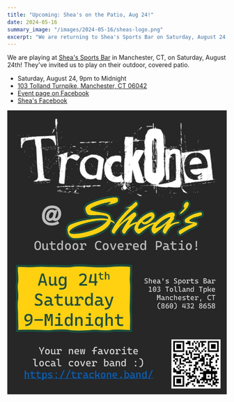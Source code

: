 ```yaml
---
title: "Upcoming: Shea's on the Patio, Aug 24!"
date: 2024-05-16
summary_image: "/images/2024-05-16/sheas-logo.png"
excerpt: "We are returning to Shea's Sports Bar on Saturday, August 24."
---
```



We are playing at [Shea's Sports Bar](https://www.sheassportsbar.com/) in Manchester, CT, on Saturday, August 24th!
They've invited us to play on their outdoor, covered patio.

* Saturday, August 24, 9pm to Midnight
* [103 Tolland Turnpike, Manchester, CT 06042](https://maps.app.goo.gl/SVn9nDpw9cvpU7kg9)
* [Event page on Facebook](https://www.facebook.com/events/304278435952426)
* [Shea's Facebook](https://www.facebook.com/sheaspizzariaandsportsbar)

![](/images/2024-05-16/flyer.jpg)
